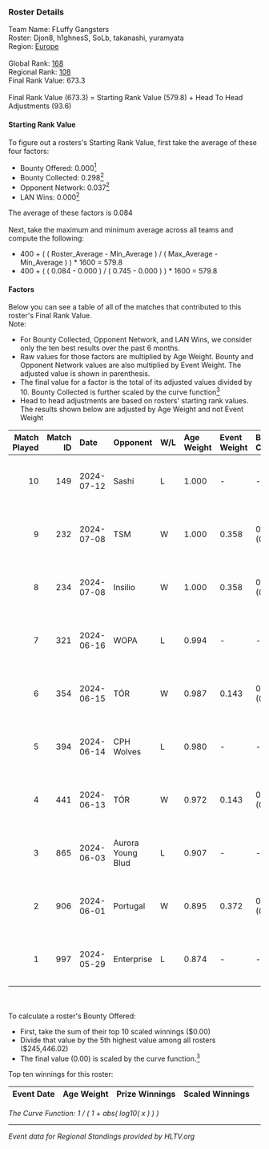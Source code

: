 ### Roster Details<br />
Team Name: FLuffy Gangsters<br />
Roster: Djon8, h1ghnesS, SoLb, takanashi, yuramyata<br />
Region: [Europe]( ../standings_europe.md)<br />
<br />
Global Rank: [168](../standings_global.md)<br />
Regional Rank: [108]( ../standings_europe.md)<br />
Final Rank Value:  673.3<br />
<br />
Final Rank Value (673.3) = Starting Rank Value (579.8) + Head To Head Adjustments (93.6)<br />

#### Starting Rank Value<br />
To figure out a rosters's Starting Rank Value, first take the average of these four factors:<br />
- Bounty Offered: 0.000[<sup>1</sup>](#table2)
- Bounty Collected: 0.298[<sup>2</sup>](#table1)
- Opponent Network: 0.037[<sup>2</sup>](#table1)
- LAN Wins: 0.000[<sup>2</sup>](#table1)

The average of these factors is 0.084<br />
<br />
Next, take the maximum and minimum average across all teams and compute the following:<br />
- 400 + ( ( Roster_Average - Min_Average ) / ( Max_Average - Min_Average ) ) * 1600 = 579.8
- 400 + ( ( 0.084 - 0.000 ) / ( 0.745 - 0.000 ) ) * 1600 = 579.8


#### Factors<br />
Below you can see a table of all of the matches that contributed to this roster's Final Rank Value.<br />
Note:<br />

- For Bounty Collected, Opponent Network, and LAN Wins, we consider only the ten best results over the past 6 months.
- Raw values for those factors are multiplied by Age Weight. Bounty and Opponent Network values are also multiplied by Event Weight. The adjusted value is shown in parenthesis.
- The final value for a factor is the total of its adjusted values divided by 10. Bounty Collected is further scaled by the curve function[<sup>3</sup>](#curveFunction)
- Head to head adjustments are based on rosters' starting rank values. The results shown below are adjusted by Age Weight and not Event Weight
<span id="table1"></span><br />


| Match Played | Match ID | Date       | Opponent          | W/L | Age Weight | Event Weight | Bounty Collected | Opponent Network | LAN Wins  | H2H Adj. | Roster                                      |
| -: | -: | :- | :- | :- | :- | :- | :- | :- | :- | -: | :- |
|           10 |      149 | 2024-07-12 | Sashi             | L   | 1.000      | -            | -                | -                | -         |    -1.39 | Djon8, h1ghnesS, SoLb, takanashi, yuramyata |
|            9 |      232 | 2024-07-08 | TSM               | W   | 1.000      | 0.358        | 0.052 (0.019)    | 0.206 (0.074)    | 0 (0.000) |    26.32 | Djon8, h1ghnesS, SoLb, takanashi, yuramyata |
|            8 |      234 | 2024-07-08 | Insilio           | W   | 1.000      | 0.358        | 0.035 (0.013)    | 0.570 (0.204)    | 0 (0.000) |    28.56 | Djon8, h1ghnesS, SoLb, takanashi, yuramyata |
|            7 |      321 | 2024-06-16 | WOPA              | L   | 0.994      | -            | -                | -                | -         |   -14.58 | Djon8, h1ghnesS, SoLb, takanashi, yuramyata |
|            6 |      354 | 2024-06-15 | TÓR               | W   | 0.987      | 0.143        | 0.037 (0.005)    | 0.141 (0.020)    | 0 (0.000) |    26.98 | Djon8, h1ghnesS, SoLb, takanashi, yuramyata |
|            5 |      394 | 2024-06-14 | CPH Wolves        | L   | 0.980      | -            | -                | -                | -         |    -9.16 | Djon8, h1ghnesS, SoLb, takanashi, yuramyata |
|            4 |      441 | 2024-06-13 | TÓR               | W   | 0.972      | 0.143        | 0.037 (0.005)    | 0.141 (0.020)    | 0 (0.000) |    27.34 | Djon8, h1ghnesS, SoLb, takanashi, yuramyata |
|            3 |      865 | 2024-06-03 | Aurora Young Blud | L   | 0.907      | -            | -                | -                | -         |    -7.26 | Djon8, h1ghnesS, SoLb, takanashi, yuramyata |
|            2 |      906 | 2024-06-01 | Portugal          | W   | 0.895      | 0.372        | 0.006 (0.002)    | 0.162 (0.054)    | 0 (0.000) |    19.37 | Djon8, h1ghnesS, SoLb, takanashi, yuramyata |
|            1 |      997 | 2024-05-29 | Enterprise        | L   | 0.874      | -            | -                | -                | -         |    -2.63 | Djon8, h1ghnesS, SoLb, takanashi, yuramyata |

<br />
<span id="table2"></span><br />
To calculate a roster's Bounty Offered:<br />

- First, take the sum of their top 10 scaled winnings ($0.00)
- Divide that value by the 5th highest value among all rosters ($245,446.02)
- The final value (0.00) is scaled by the curve function.[<sup>3</sup>](#curveFunction)

Top ten winnings for this roster:<br />

| Event Date | Age Weight | Prize Winnings | Scaled Winnings |
| :- | -: | :- | :- |


<span id="curveFunction"></span>_The Curve Function: 1 / ( 1 + abs( log10( x ) ) )_<br />

---
_Event data for Regional Standings provided by HLTV.org_<br />
